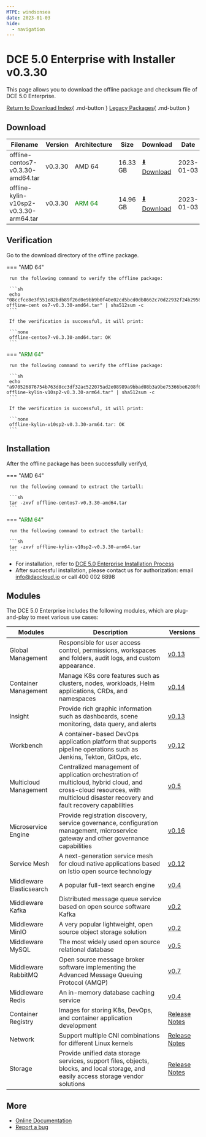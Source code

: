 ```yaml
---
MTPE: windsonsea
date: 2023-01-03
hide:
  - navigation
---
```


# DCE 5.0 Enterprise with Installer v0.3.30

This page allows you to download the offline package and checksum file of DCE 5.0 Enterprise.

[Return to Download Index](../index.md#download-enterprise-package){ .md-button }
[Legacy Packages](./dce5-installer-history.md){ .md-button }

## Download

| Filename | Version | Architecture | Size | Download | Date |
| -------- | ------- | ------------ | --------- | -------- | ----------- |
| offline-centos7-v0.3.30-amd64.tar | v0.3.30 | AMD 64 | 16.33 GB | [:arrow_down: Download](https://qiniu-download-public.daocloud.io/DaoCloud_Enterprise/dce5/offline-centos7-v0.3.30-amd64.tar) | 2023-01-03 |
| offline-kylin-v10sp2-v0.3.30-arm64.tar | v0.3.30 | <font color="green">ARM 64</font> | 14.96 GB | [:arrow_down: Download](https://qiniu-download-public.daocloud.io/DaoCloud_Enterprise/dce5/offline-kylin-v10sp2-v0.3.30-arm64.tar) | 2023-01-03 |

## Verification

Go to the download directory of the offline package.

=== "AMD 64"

     run the following command to verify the offline package:

     ```sh
     echo "08ccfce8e3f551e82bdb89f26d0e9bb9b0f40e02cd5bcd0db8662c70d22932f24b2958ab3ea71e0ec497d8ad75a1cc134cdd24eabbfe9003c3c120c83d4d0417 offline-cent os7-v0.3.30-amd64.tar" | sha512sum -c
     ```

     If the verification is successful, it will print:

     ```none
     offline-centos7-v0.3.30-amd64.tar: OK
     ```

=== "<font color="green">ARM 64</font>"

     run the following command to verify the offline package:

     ```sh
     echo "a970526876754b763d8cc3df32ac522075ad2e08989a9bbad08b3a9be75366be6208f6e8d2865ee05c07291545373ef045bfc6fb31179df1ad2140b2b8741998 offline-kylin-v10sp2-v0.3.30-arm64.tar" | sha512sum -c
     ```

     If the verification is successful, it will print:

     ```none
     offline-kylin-v10sp2-v0.3.30-arm64.tar: OK
     ```

## Installation

After the offline package has been successfully verifyd,

=== "AMD 64"

     run the following command to extract the tarball:

     ```sh
     tar -zxvf offline-centos7-v0.3.30-amd64.tar
     ```

=== "<font color="green">ARM 64</font>"

     run the following command to extract the tarball:

     ```sh
     tar -zxvf offline-kylin-v10sp2-v0.3.30-arm64.tar
     ```

- For installation, refer to [DCE 5.0 Enterprise Installation Process](../../install/commercial/start-install.md)
- After successful installation, please contact us for authorization: email info@daocloud.io or call 400 002 6898

## Modules

The DCE 5.0 Enterprise includes the following modules, which are plug-and-play to meet various use cases:

| Modules | Description | Versions |
| ------- | ----------- | -------- |
| Global Management | Responsible for user access control, permissions, workspaces and folders, audit logs, and custom appearance. | [v0.13](../../ghippo/intro/release-notes.md#v0130) |
| Container Management | Manage K8s core features such as clusters, nodes, workloads, Helm applications, CRDs, and namespaces | [v0.14](../../kpanda/intro/release-notes.md#v0140) |
| Insight | Provide rich graphic information such as dashboards, scene monitoring, data query, and alerts | [v0.13](../../insight/intro/release-notes.md#v0130) |
| Workbench | A container-based DevOps application platform that supports pipeline operations such as Jenkins, Tekton, GitOps, etc. | [v0.12](../../amamba/intro/release-notes.md#v0120) |
| Multicloud Management | Centralized management of application orchestration of multicloud, hybrid cloud, and cross-cloud resources, with multicloud disaster recovery and fault recovery capabilities | [v0.5](../../kairship/intro/release-notes.md#v050) |
| Microservice Engine | Provide registration discovery, service governance, configuration management, microservice gateway and other governance capabilities | [v0.16](../../skoala/intro/release-notes.md#v0160) |
| Service Mesh | A next-generation service mesh for cloud native applications based on Istio open source technology | [v0.12](../../mspider/intro/release-notes.md#v0120) |
| Middleware Elasticsearch | A popular full-text search engine | [v0.4](../../middleware/elasticsearch/release-notes.md#v040) |
| Middleware Kafka | Distributed message queue service based on open source software Kafka | [v0.2](../../middleware/kafka/release-notes.md#v020) |
| Middleware MinIO | A very popular lightweight, open source object storage solution | [v0.2](../../middleware/minio/release-notes.md#v020) |
| Middleware MySQL | The most widely used open source relational database | [v0.5](../../middleware/mysql/release-notes.md#v050) |
| Middleware RabbitMQ | Open source message broker software implementing the Advanced Message Queuing Protocol (AMQP) | [v0.7](../../middleware/rabbitmq/release-notes.md#v070) |
| Middleware Redis | An in-memory database caching service | [v0.4](../../middleware/redis/release-notes.md#v040) |
| Container Registry | Images for storing K8s, DevOps, and container application development | [Release Notes](../../kangaroo/intro/release-notes.md) |
| Network | Support multiple CNI combinations for different Linux kernels | [Release Notes](../../network/intro/release-notes.md) |
| Storage | Provide unified data storage services, support files, objects, blocks, and local storage, and easily access storage vendor solutions | [Release Notes](../../storage/hwameistor/release-notes.md) |

## More

- [Online Documentation](../../dce/index.md)
- [Report a bug](https://github.com/DaoCloud/DaoCloud-docs/issues)